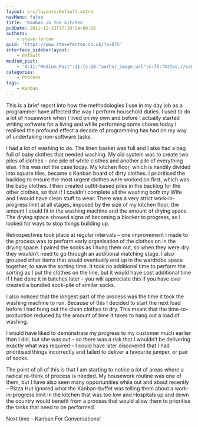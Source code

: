```yaml
---
layout: src/layouts/Default.astro
navMenu: false
title: 'Kanban in the kitchen'
pubDate: 2011-12-13T17:10:54+00:00
authors:
    - steve-fenton
guid: 'https://www.stevefenton.co.uk/?p=875'
interface_sidebarlayout:
    - default
medium_post:
    - 'O:11:"Medium_Post":11:{s:16:"author_image_url";s:75:"https://cdn-images-1.medium.com/fit/c/400/400/1*eXkhfEuF41g5W_xnc_ydLA.jpeg";s:10:"author_url";s:38:"https://medium.com/@steve.fenton.co.uk";s:11:"byline_name";N;s:12:"byline_email";N;s:10:"cross_link";s:3:"yes";s:2:"id";s:12:"b61e07332e3c";s:21:"follower_notification";s:3:"yes";s:7:"license";s:19:"all-rights-reserved";s:14:"publication_id";s:2:"-1";s:6:"status";s:5:"draft";s:3:"url";s:51:"https://medium.com/@steve.fenton.co.uk/b61e07332e3c";}'
categories:
    - Process
tags:
    - Kanban
---
```


This is a brief report into how the methodologies I use in my day job as a programmer have affected the way I perform household duties. I used to do a lot of housework when I lived on my own and before I actually started writing software for a living and while performing some chores today I realised the profound effect a decade of programming has had on my way of undertaking non-software tasks.

I had a lot of washing to do. The linen basket was full and I also had a bag full of baby clothes that needed washing. My old system was to create two piles of clothes – one pile of white clothes and another pile of everything else. This was not the case today. My kitchen floor, which is handily divided into square tiles, became a Kanban board of dirty clothes. I prioritised the backlog to ensure the most urgent clothes were worked on first, which was the baby clothes. I then created outfit-based piles in the backlog for the other clothes, so that if I couldn’t complete all the washing both my Wife and I would have clean stuff to wear. There was a very strict work-in-progress limit at all stages, imposed by the size of my kitchen floor, the amount I could fit in the washing machine and the amount of drying space. The drying space showed signs of becoming a blocker to progress, so I looked for ways to stop things building up.

Retrospectives took place at regular intervals – one improvement I made to the process was to perform early organisation of the clothes on in the drying space. I paired the socks as I hung them out, so when they were dry they wouldn’t need to go through an additional matching stage. I also grouped other items that would eventually end up in the wardrobe space together, to save the sorting time. It took no additional time to perform the sorting as I put the clothes on the line, but it would have cost additional time if I had done it in batches later – you will appreciate this if you have ever created a bundled sock-pile of similar socks.

I also noticed that the longest part of the process was the time it took the washing machine to run. Because of this I decided to start the next load before I had hung out the clean clothes to dry. This meant that the time-to-production reduced by the amount of time it takes to hang out a load of washing.

I would have liked to demonstrate my progress to my customer much earlier than I did, but she was out – so there was a risk that I wouldn’t be delivering exactly what was required – I could have later discovered that I had prioritised things incorrectly and failed to deliver a favourite jumper, or pair of socks.

The point of all of this is that I am starting to notice a lot of areas where a radical re-think of process is needed. My housework routine was one of them, but I have also seen many opportunities while out and about recently – Pizza Hut ignored what the Kanban-buffet was telling them about a work-in-progress limit in the kitchen that was too low and Hospitals up and down the country would benefit from a process that would allow them to prioritise the tasks that need to be performed.

Next time – Kanban For Conversations!